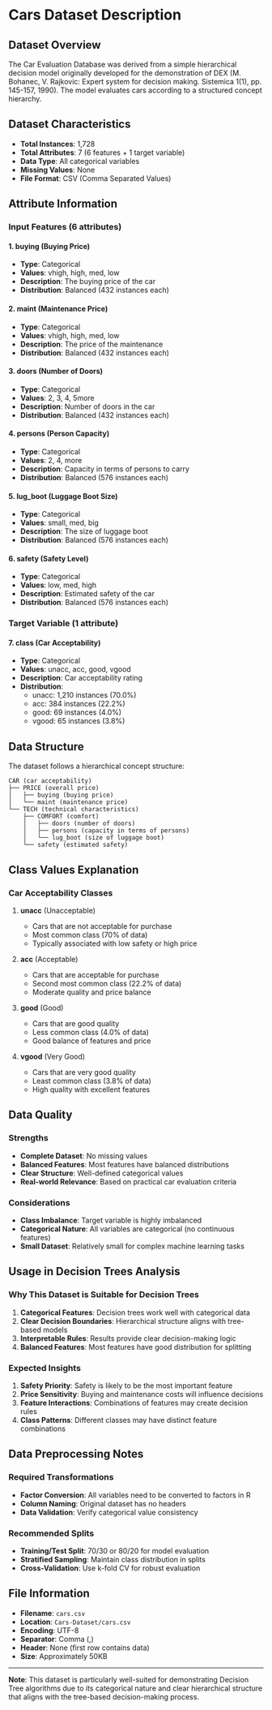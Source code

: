 # Cars Dataset Description

## Dataset Overview

The Car Evaluation Database was derived from a simple hierarchical decision model originally developed for the demonstration of DEX (M. Bohanec, V. Rajkovic: Expert system for decision making. Sistemica 1(1), pp. 145-157, 1990). The model evaluates cars according to a structured concept hierarchy.

## Dataset Characteristics

- **Total Instances**: 1,728
- **Total Attributes**: 7 (6 features + 1 target variable)
- **Data Type**: All categorical variables
- **Missing Values**: None
- **File Format**: CSV (Comma Separated Values)

## Attribute Information

### Input Features (6 attributes)

#### 1. buying (Buying Price)
- **Type**: Categorical
- **Values**: vhigh, high, med, low
- **Description**: The buying price of the car
- **Distribution**: Balanced (432 instances each)

#### 2. maint (Maintenance Price)
- **Type**: Categorical  
- **Values**: vhigh, high, med, low
- **Description**: The price of the maintenance
- **Distribution**: Balanced (432 instances each)

#### 3. doors (Number of Doors)
- **Type**: Categorical
- **Values**: 2, 3, 4, 5more
- **Description**: Number of doors in the car
- **Distribution**: Balanced (432 instances each)

#### 4. persons (Person Capacity)
- **Type**: Categorical
- **Values**: 2, 4, more
- **Description**: Capacity in terms of persons to carry
- **Distribution**: Balanced (576 instances each)

#### 5. lug_boot (Luggage Boot Size)
- **Type**: Categorical
- **Values**: small, med, big
- **Description**: The size of luggage boot
- **Distribution**: Balanced (576 instances each)

#### 6. safety (Safety Level)
- **Type**: Categorical
- **Values**: low, med, high
- **Description**: Estimated safety of the car
- **Distribution**: Balanced (576 instances each)

### Target Variable (1 attribute)

#### 7. class (Car Acceptability)
- **Type**: Categorical
- **Values**: unacc, acc, good, vgood
- **Description**: Car acceptability rating
- **Distribution**: 
  - unacc: 1,210 instances (70.0%)
  - acc: 384 instances (22.2%)
  - good: 69 instances (4.0%)
  - vgood: 65 instances (3.8%)

## Data Structure

The dataset follows a hierarchical concept structure:

```
CAR (car acceptability)
├── PRICE (overall price)
│   ├── buying (buying price)
│   └── maint (maintenance price)
└── TECH (technical characteristics)
    ├── COMFORT (comfort)
    │   ├── doors (number of doors)
    │   ├── persons (capacity in terms of persons)
    │   └── lug_boot (size of luggage boot)
    └── safety (estimated safety)
```

## Class Values Explanation

### Car Acceptability Classes

1. **unacc** (Unacceptable)
   - Cars that are not acceptable for purchase
   - Most common class (70% of data)
   - Typically associated with low safety or high price

2. **acc** (Acceptable)
   - Cars that are acceptable for purchase
   - Second most common class (22.2% of data)
   - Moderate quality and price balance

3. **good** (Good)
   - Cars that are good quality
   - Less common class (4.0% of data)
   - Good balance of features and price

4. **vgood** (Very Good)
   - Cars that are very good quality
   - Least common class (3.8% of data)
   - High quality with excellent features

## Data Quality

### Strengths
- **Complete Dataset**: No missing values
- **Balanced Features**: Most features have balanced distributions
- **Clear Structure**: Well-defined categorical values
- **Real-world Relevance**: Based on practical car evaluation criteria

### Considerations
- **Class Imbalance**: Target variable is highly imbalanced
- **Categorical Nature**: All variables are categorical (no continuous features)
- **Small Dataset**: Relatively small for complex machine learning tasks

## Usage in Decision Trees Analysis

### Why This Dataset is Suitable for Decision Trees

1. **Categorical Features**: Decision trees work well with categorical data
2. **Clear Decision Boundaries**: Hierarchical structure aligns with tree-based models
3. **Interpretable Rules**: Results provide clear decision-making logic
4. **Balanced Features**: Most features have good distribution for splitting

### Expected Insights

1. **Safety Priority**: Safety is likely to be the most important feature
2. **Price Sensitivity**: Buying and maintenance costs will influence decisions
3. **Feature Interactions**: Combinations of features may create decision rules
4. **Class Patterns**: Different classes may have distinct feature combinations

## Data Preprocessing Notes

### Required Transformations
- **Factor Conversion**: All variables need to be converted to factors in R
- **Column Naming**: Original dataset has no headers
- **Data Validation**: Verify categorical value consistency

### Recommended Splits
- **Training/Test Split**: 70/30 or 80/20 for model evaluation
- **Stratified Sampling**: Maintain class distribution in splits
- **Cross-Validation**: Use k-fold CV for robust evaluation

## File Information

- **Filename**: `cars.csv`
- **Location**: `Cars-Dataset/cars.csv`
- **Encoding**: UTF-8
- **Separator**: Comma (,)
- **Header**: None (first row contains data)
- **Size**: Approximately 50KB

---

**Note**: This dataset is particularly well-suited for demonstrating Decision Tree algorithms due to its categorical nature and clear hierarchical structure that aligns with the tree-based decision-making process.
